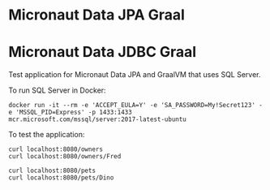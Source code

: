 # Micronaut Data JPA Graal #

# Micronaut Data JDBC Graal #

Test application for Micronaut Data JPA and GraalVM that uses SQL Server.

To run SQL Server in Docker:
```
docker run -it --rm -e 'ACCEPT_EULA=Y' -e 'SA_PASSWORD=My!Secret123' -e 'MSSQL_PID=Express' -p 1433:1433 mcr.microsoft.com/mssql/server:2017-latest-ubuntu
```

To test the application:

```
curl localhost:8080/owners
curl localhost:8080/owners/Fred

curl localhost:8080/pets
curl localhost:8080/pets/Dino
```
